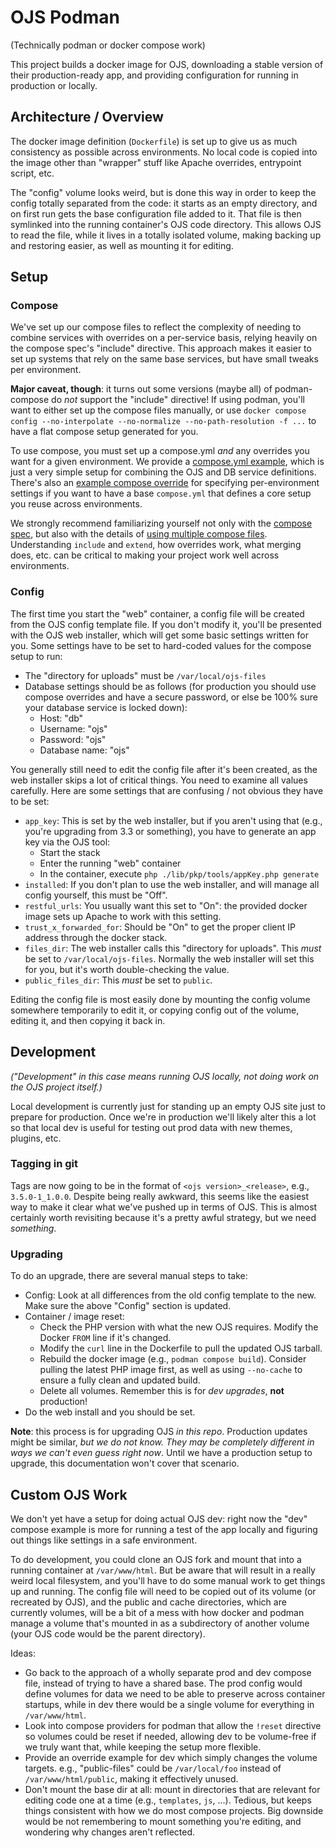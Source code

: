 # OJS Podman

(Technically podman or docker compose work)

This project builds a docker image for OJS, downloading a stable version of
their production-ready app, and providing configuration for running in
production or locally.

## Architecture / Overview

The docker image definition (`Dockerfile`) is set up to give us as much
consistency as possible across environments. No local code is copied into the
image other than "wrapper" stuff like Apache overrides, entrypoint script, etc.

The "config" volume looks weird, but is done this way in order to keep the
config totally separated from the code: it starts as an empty directory, and on
first run gets the base configuration file added to it. That file is then
symlinked into the running container's OJS code directory. This allows OJS to
read the file, while it lives in a totally isolated volume, making backing up
and restoring easier, as well as mounting it for editing.

## Setup

### Compose

We've set up our compose files to reflect the complexity of needing to combine
services with overrides on a per-service basis, relying heavily on the compose
spec's "include" directive. This approach makes it easier to set up systems
that rely on the same base services, but have small tweaks per environment.

**Major caveat, though**: it turns out some versions (maybe all) of
podman-compose do *not* support the "include" directive! If using podman,
you'll want to either set up the compose files manually, or use `docker compose
config --no-interpolate --no-normalize --no-path-resolution -f ...` to have a
flat compose setup generated for you.

To use compose, you must set up a compose.yml *and* any overrides you want for
a given environment. We provide a [compose.yml example][2], which is just a
very simple setup for combining the OJS and DB service definitions. There's
also an [example compose override][3] for specifying per-environment settings
if you want to have a base `compose.yml` that defines a core setup you reuse
across environments.

We strongly recommend familiarizing yourself not only with the [compose
spec][1], but also with the details of [using multiple compose files][4].
Understanding `include` and `extend`, how overrides work, what merging does,
etc. can be critical to making your project work well across environments.

[1]: <https://docs.docker.com/reference/compose-file/>
[2]: <compose-example.yml>
[3]: <compose.override-example.yml>
[4]: <https://docs.docker.com/compose/how-tos/multiple-compose-files/>

### Config

The first time you start the "web" container, a config file will be created
from the OJS config template file. If you don't modify it, you'll be presented
with the OJS web installer, which will get some basic settings written for you.
Some settings have to be set to hard-coded values for the compose setup to run:

- The "directory for uploads" must be `/var/local/ojs-files`
- Database settings should be as follows (for production you should use compose
  overrides and have a secure password, or else be 100% sure your database
  service is locked down):
  - Host: "db"
  - Username: "ojs"
  - Password: "ojs"
  - Database name: "ojs"

You generally still need to edit the config file after it's been created, as
the web installer skips a lot of critical things. You need to examine all
values carefully. Here are some settings that are confusing / not obvious they
have to be set:

- `app_key`: This is set by the web installer, but if you aren't using that
  (e.g., you're upgrading from 3.3 or something), you have to generate an app
  key via the OJS tool:
  - Start the stack
  - Enter the running "web" container
  - In the container, execute `php ./lib/pkp/tools/appKey.php generate`
- `installed`: If you don't plan to use the web installer, and will manage all
  config yourself, this must be "Off".
- `restful_urls`: You usually want this set to "On": the provided docker image
  sets up Apache to work with this setting.
- `trust_x_forwarded_for`: Should be "On" to get the proper client IP address
  through the docker stack.
- `files_dir`: The web installer calls this "directory for uploads". This
  *must* be set to `/var/local/ojs-files`. Normally the web installer will set
  this for you, but it's worth double-checking the value.
- `public_files_dir`: This *must* be set to `public`.

Editing the config file is most easily done by mounting the config volume
somewhere temporarily to edit it, or copying config out of the volume, editing
it, and then copying it back in.

## Development

*("Development" in this case means running OJS locally, not doing work on the
OJS project itself.)*

Local development is currently just for standing up an empty OJS site just to
prepare for production. Once we're in production we'll likely alter this a lot
so that local dev is useful for testing out prod data with new themes, plugins,
etc.

### Tagging in git

Tags are now going to be in the format of `<ojs version>_<release>`, e.g.,
`3.5.0-1_1.0.0`. Despite being really awkward, this seems like the easiest way
to make it clear what we've pushed up in terms of OJS. This is almost certainly
worth revisiting because it's a pretty awful strategy, but we need *something*.

### Upgrading

To do an upgrade, there are several manual steps to take:

- Config: Look at all differences from the old config template to the new. Make
  sure the above "Config" section is updated.
- Container / image reset:
  - Check the PHP version with what the new OJS requires. Modify the Docker
    `FROM` line if it's changed.
  - Modify the `curl` line in the Dockerfile to pull the updated OJS tarball.
  - Rebuild the docker image (e.g., `podman compose build`). Consider pulling
    the latest PHP image first, as well as using `--no-cache` to ensure a fully
    clean and updated build.
  - Delete all volumes. Remember this is for *dev upgrades*, **not**
    production!
- Do the web install and you should be set.

**Note**: this process is for upgrading OJS *in this repo*. Production updates
might be similar, *but we do not know. They may be completely different in ways
we can't even guess right now*. Until we have a production setup to upgrade,
this documentation won't cover that scenario.

## Custom OJS Work

We don't yet have a setup for doing actual OJS dev: right now the "dev" compose
example is more for running a test of the app locally and figuring out things
like settings in a safe environment.

To do development, you could clone an OJS fork and mount that into a running
container at `/var/www/html`. But be aware that will result in a really weird
local filesystem, and you'll have to do some manual work to get things up and
running. The config file will need to be copied out of its volume (or recreated
by OJS), and the public and cache directories, which are currently volumes,
will be a bit of a mess with how docker and podman manage a volume that's
mounted in as a subdirectory of another volume (your OJS code would be the
parent directory).

Ideas:

- Go back to the approach of a wholly separate prod and dev compose file,
  instead of trying to have a shared base. The prod config would define volumes
  for data we need to be able to preserve across container startups, while in
  dev there would be a single volume for everything in `/var/www/html`.
- Look into compose providers for podman that allow the `!reset` directive so
  volumes could be reset if needed, allowing dev to be volume-free if we truly
  want that, while keeping the setup more flexible.
- Provide an override example for dev which simply changes the volume targets.
  e.g., "public-files" could be `/var/local/foo` instead of
  `/var/www/html/public`, making it effectively unused.
- Don't mount the base dir at all: mount in directories that are relevant for
  editing code one at a time (e.g., `templates`, `js`, ...). Tedious, but keeps
  things consistent with how we do most compose projects. Big downside would be
  not remembering to mount something you're editing, and wondering why changes
  aren't reflected.
